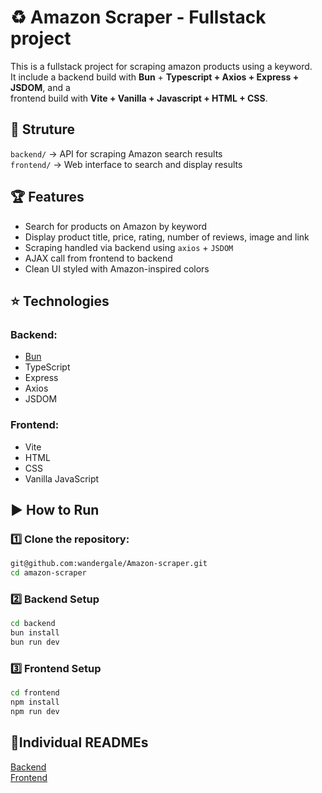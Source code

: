 # ♻ Amazon Scraper - Fullstack project
This is a fullstack project for scraping amazon products using a keyword. <br/>
It include a backend build with **Bun** + **Typescript + Axios + Express + JSDOM**, and a <br/>
frontend build with **Vite + Vanilla + Javascript + HTML + CSS**.

## 📁 Struture
`backend/` &rarr; API for scraping Amazon search results <br/>
`frontend/` &rarr; Web interface to search and display results

## 🏆 Features
- Search for products on Amazon by keyword<br/>
- Display product title, price, rating, number of reviews, image and link<br/>
- Scraping handled via backend using `axios` + `JSDOM`<br/>
- AJAX call from frontend to backend<br/>
- Clean UI styled with Amazon-inspired colors

## ⭐ Technologies
### Backend:
- [Bun](https://bun.sh/)
- TypeScript
- Express
- Axios
- JSDOM

### Frontend:
- Vite
- HTML
- CSS
- Vanilla JavaScript
  
## ▶️ How to Run

### 1️⃣ Clone the repository:
```bash
git@github.com:wandergale/Amazon-scraper.git
cd amazon-scraper
```
### 2️⃣ Backend Setup
```bash
cd backend
bun install
bun run dev
```
### 3️⃣ Frontend Setup
```bash
cd frontend
npm install
npm run dev
```
## 📂Individual READMEs
[Backend](/backend/README.md)<br/>
[Frontend](/frontend/README.md)
